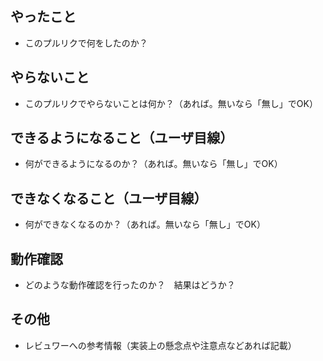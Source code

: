 ## やったこと 
* このプルリクで何をしたのか？ 
## やらないこと 
* このプルリクでやらないことは何か？（あれば。無いなら「無し」でOK） 
## できるようになること（ユーザ目線） 
* 何ができるようになるのか？（あれば。無いなら「無し」でOK） 
## できなくなること（ユーザ目線） 
* 何ができなくなるのか？（あれば。無いなら「無し」でOK） 
## 動作確認 
* どのような動作確認を行ったのか？　結果はどうか？ 
## その他 
* レビュワーへの参考情報（実装上の懸念点や注意点などあれば記載）
